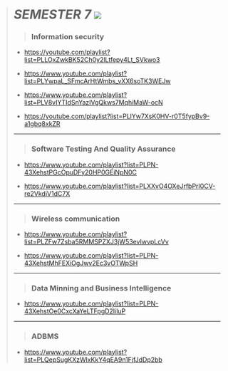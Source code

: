 
> # _SEMESTER 7_ ![](https://upload.wikimedia.org/wikipedia/en/thumb/b/b8/GGSIU_logo.svg/1024px-GGSIU_logo.svg.png)
>
>>### Information security
>
>- https://youtube.com/playlist?list=PLLOxZwkBK52Ch0y2lLtfepy4Lt_SVkwo3
>
>- https://www.youtube.com/playlist?list=PLYwpaL_SFmcArHtWmbs_vXX6soTK3WEJw
>
>- https://www.youtube.com/playlist?list=PLV8vIYTIdSnYazIVgQkws7MqhiMaW-ocN
>
>- https://youtube.com/playlist?list=PLlYw7XsK0HV-r0T5fypBv9-a1gbq8xkZR
>
>---
>
>>### Software Testing And Quality Assurance
>
>- https://www.youtube.com/playlist?list=PLPN-43XehstPGcOpuDFy20HP0GEiNpN0C
>
>- https://www.youtube.com/playlist?list=PLXXvO4OXeJrfbPrI0CV-re2VkdiV1dC7X
>
>---
>
>>### Wireless communication
>
>- https://www.youtube.com/playlist?list=PLZFw7Zsba5RMMSPZXJ3jW53evIwvpLcVv
>
>- https://www.youtube.com/playlist?list=PLPN-43XehstMhFEXiOgJwv2Ec3vOTWpSH
>
>---
>
>>### Data Minning and Business Intelligence
>
>- https://www.youtube.com/playlist?list=PLPN-43XehstOe0CxcXaYeLTFpgD2IiluP
>
>---
>
>>### ADBMS
>
>- https://www.youtube.com/playlist?list=PLQepSugKXzWlxKkY4qEA9n1FjfJdDp2bb
>
>
